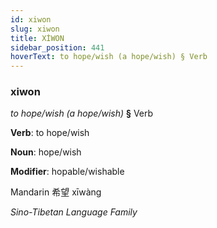 ```yaml
---
id: xiwon
slug: xiwon
title: XİWON
sidebar_position: 441
hoverText: to hope/wish (a hope/wish) § Verb
---
```


### xiwon

*to hope/wish (a hope/wish)* **§** Verb

**Verb**: to hope/wish

**Noun**: hope/wish

**Modifier**: hopable/wishable

Mandarin 希望 xīwàng 

*Sino-Tibetan Language Family*